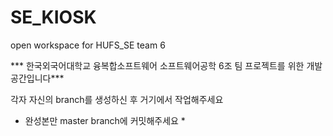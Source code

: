 # SE_KIOSK
open workspace for HUFS_SE team 6

*** 한국외국어대학교 융복합소프트웨어 소프트웨어공학 6조 팀 프로젝트를 위한 개발 공간입니다***

각자 자신의 branch를 생성하신 후 거기에서 작업해주세요
* 완성본만 master branch에 커밋해주세요 *
